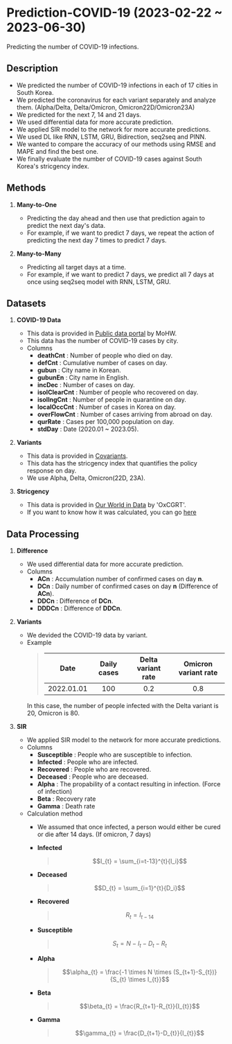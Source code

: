 # Prediction-COVID-19 (2023-02-22 ~ 2023-06-30)
Predicting the number of COVID-19 infections.

## Description
- We predicted the number of COVID-19 infections in each of 17 cities in South Korea. 
- We predicted the coronavirus for each variant separately and analyze them. (Alpha/Delta, Delta/Omicron, Omicron22D/Omicron23A)
- We predicted for the next 7, 14 and 21 days. 
- We used differential data for more accurate prediction. 
- We applied SIR model to the network for more accurate predictions. 
- We used DL like RNN, LSTM, GRU, Bidirection, seq2seq and PINN. 
- We wanted to compare the accuracy of our methods using RMSE and MAPE and find the best one. 
- We finally evaluate the number of COVID-19 cases against South Korea's stricgency index. 

## Methods
1. **Many-to-One** 
   - Predicting the day ahead and then use that prediction again to predict the next day's data.
   - For example, if we want to predict 7 days, we repeat the action of predicting the next day 7 times to predict 7 days.
   
2. **Many-to-Many**
   - Predicting all target days at a time.
   - For example, if we want to predict 7 days, we predict all 7 days at once using seq2seq model with RNN, LSTM, GRU.
   
## Datasets
1. **COVID-19 Data**
   - This data is provided in [Public data portal](https://www.data.go.kr/data/15098776/openapi.do) by MoHW. 
   - This data has the number of COVID-19 cases by city.
   - Columns
      - **deathCnt** : Number of people who died on day.
      - **defCnt** : Cumulative number of cases on day.
      - **gubun** : City name in Korean.
      - **gubunEn** : City name in English.
      - **incDec** : Number of cases on day.
      - **isolClearCnt** : Number of people who recovered on day.
      - **isollngCnt** : Number of people in quarantine on day.
      - **localOccCnt** : Number of cases in Korea on day.
      - **overFlowCnt** : Number of cases arriving from abroad on day.
      - **qurRate** : Cases per 100,000 population on day.
      - **stdDay** : Date (2020.01 ~ 2023.05).
      
3. **Variants**
   - This data is provided in [Covariants](https://covariants.org/).
   - This data has the stricgency index that quantifies the policy response on day.
   - We use Alpha, Delta, Omicron(22D, 23A).

4. **Stricgency**
   - This data is provided in [Our World in Data](https://ourworldindata.org/covid-stringency-index) by 'OxCGRT'.
   - If you want to know how it was calculated, you can go [here](https://github.com/OxCGRT/covid-policy-tracker/blob/master/documentation/index_methodology.md)
     
## Data Processing
1. **Difference**
   - We used differential data for more accurate prediction.
   - Columns
      - **ACn** : Accumulation number of confirmed cases on day **n**.
      - **DCn** : Daily number of confirmed cases on day **n** (Difference of **ACn**).
      - **DDCn** : Difference of **DCn**.
      - **DDDCn** : Difference of **DDCn**.

2. **Variants**
   - We devided the COVID-19 data by variant.
   - Example
     > |Date|Daily cases|Delta variant rate|Omicron variant rate|
     > |:--:|:--:|:--:|:--:|
     > |2022.01.01|100|0.2|0.8|
     In this case, the number of people infected with the Delta variant is 20, Omicron is 80.

3. **SIR**
   - We applied SIR model to the network for more accurate predictions. <br>
   - Columns
      - **Susceptible** : People who are susceptible to infection.
      - **Infected** : People who are infected.
      - **Recovered** : People who are recovered.
      - **Deceased** : People who are deceased.
      - **Alpha** : The propability of a contact resulting in infection. (Force of infection)
      - **Beta** : Recovery rate
      - **Gamma** : Death rate
    - Calculation method
      - We assumed that once infected, a person would either be cured or die after 14 days. (If omicron, 7 days)
      - **Infected**
         > $$I_{t} = \sum_{i=t-13}^{t}{I_i}$$
         
      - **Deceased**
         > $$D_{t} = \sum_{i=1}^{t}{D_i}$$
         
      - **Recovered**
         > $$R_{t} = I_{t-14}$$

      - **Susceptible**
         > $$S_{t} = N - I_{t} - D_{t} - R_{t}$$

      - **Alpha**
         > $$\alpha_{t} = \frac{-1 \times N \times (S_{t+1}-S_{t})}{S_{t} \times I_{t}}$$

      - **Beta**
         > $$\beta_{t} = \frac{R_{t+1}-R_{t}}{I_{t}}$$

      - **Gamma**
         > $$\gamma_{t} = \frac{D_{t+1}-D_{t}}{I_{t}}$$

      





















   
